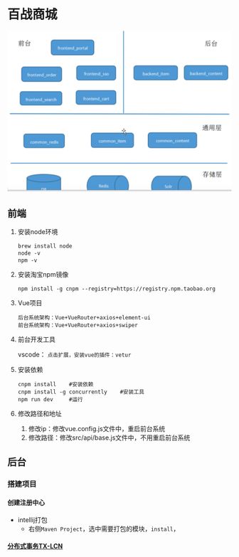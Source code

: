 # 百战商城

<img src='./images/1.png'>

## 前端
1. 安装node环境
	
	```
	brew install node
	node -v
	npm -v
	```
2. 安装淘宝npm镜像
	
	```
	npm install -g cnpm --registry=https://registry.npm.taobao.org
	```
3. Vue项目
	
	```
	后台系统架构：Vue+VueRouter+axios+element-ui
	前台系统架构：Vue+VueRouter+axios+swiper
	```
4. 前台开发工具
	
	vscode：
		```
		点击扩展，安装vue的插件：vetur
		```
5. 安装依赖		

	```
	cnpm install	#安装依赖
	cnpm install -g concurrently	#安装工具
	npm run dev 	#运行
	```
6. 修改路径和地址
	1. 修改ip：修改vue.config.js文件中，重启前台系统
	2. 修改路径：修改src/api/base.js文件中，不用重启前台系统

## 后台

### 搭建项目
#### 创建注册中心
	
* intellij打包
	* 右侧`Maven Project`，选中需要打包的模块，`install`，

#### [分布式事务TX-LCN](分布式事务管理器.md)

